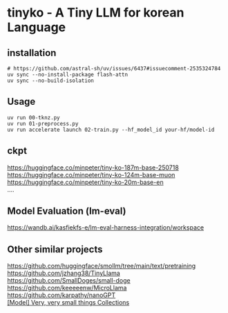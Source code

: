 # tinyko - A Tiny LLM for korean Language

## installation

```shell
# https://github.com/astral-sh/uv/issues/6437#issuecomment-2535324784
uv sync --no-install-package flash-attn
uv sync --no-build-isolation
```

## Usage

```shell
uv run 00-tknz.py
uv run 01-preprocess.py
uv run accelerate launch 02-train.py --hf_model_id your-hf/model-id
```


## ckpt

https://huggingface.co/minpeter/tiny-ko-187m-base-250718  
https://huggingface.co/minpeter/tiny-ko-124m-base-muon  
https://huggingface.co/minpeter/tiny-ko-20m-base-en  
.... 


## Model Evaluation (lm-eval)
https://wandb.ai/kasfiekfs-e/lm-eval-harness-integration/workspace  


## Other similar projects
https://github.com/huggingface/smollm/tree/main/text/pretraining  
https://github.com/jzhang38/TinyLlama  
https://github.com/SmallDoges/small-doge  
https://github.com/keeeeenw/MicroLlama  
https://github.com/karpathy/nanoGPT  
[[Model] Very, very small things Collections](https://huggingface.co/collections/minpeter/model-very-very-small-things-68660f5eaa427e3d37b8ca8a)
 
